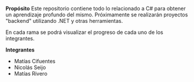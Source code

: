 **Propósito**
Este repositorio contiene todo lo relacionado a C# para obtener un aprendizaje profundo del mismo. Próximamente se realizarán proyectos "backend" utilizando .NET y otras herramientas.

En cada rama se podrá visualizar el progreso de cada uno de los integrantes.

**Integrantes**
- Matías Cifuentes
- Nicolás Seijo
- Matías Rivero
